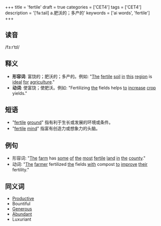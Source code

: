 +++
title = 'fertile'
draft = true
categories = ['CET4']
tags = ['CET4']
description = '[ˈfəːtail] a.肥沃的；多产的'
keywords = ['ai words', 'fertile']
+++

## 读音
/fɜːrˈtɪl/

## 释义
- **形容词**: 富饶的；肥沃的；多产的。例如: "[The](/zh/post/the/) [fertile](/zh/post/fertile/) [soil](/zh/post/soil/) [in](/zh/post/in/) [this](/zh/post/this/) [region](/zh/post/region/) is [ideal](/zh/post/ideal/) [for](/zh/post/for/) [agriculture](/zh/post/agriculture/)."
- **动词**: 使富饶；使肥沃。例如: "Fertilizing [the](/zh/post/the/) fields helps [to](/zh/post/to/) [increase](/zh/post/increase/) [crop](/zh/post/crop/) yields."

## 短语
- "[fertile](/zh/post/fertile/) [ground](/zh/post/ground/)" 指有利于生长或发展的环境或条件。
- "[fertile](/zh/post/fertile/) [mind](/zh/post/mind/)" 指富有创造力或想象力的头脑。

## 例句
- 形容词: "[The](/zh/post/the/) [farm](/zh/post/farm/) has [some](/zh/post/some/) [of](/zh/post/of/) [the](/zh/post/the/) [most](/zh/post/most/) [fertile](/zh/post/fertile/) [land](/zh/post/land/) [in](/zh/post/in/) [the](/zh/post/the/) [county](/zh/post/county/)."
- 动词: "[The](/zh/post/the/) [farmer](/zh/post/farmer/) fertilized [the](/zh/post/the/) fields [with](/zh/post/with/) compost [to](/zh/post/to/) [improve](/zh/post/improve/) [their](/zh/post/their/) fertility."

## 同义词
- [Productive](/zh/post/productive/)
- Bountiful
- [Generous](/zh/post/generous/)
- [Abundant](/zh/post/abundant/)
- Luxuriant
